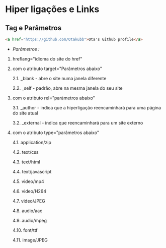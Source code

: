# Hiper ligações e Links
## Tag e Parâmetros
~~~HTML
<a href="https://github.com/Otakubb">Ota's Github profile</a>
~~~
* _Paràmetros :_
1. hreflang="idioma do site do href"
2. com o atributo target="Parâmetros abaixo"

    2.1. _blank - abre o site numa janela diferente

    2.2. _self - padrão, abre na mesma janela do seu site

3. com o atributo rel="paràmetros abaixo"

    3.1. _author - indica que a hiperligação reencaminhará para uma página do site atual

    3.2. _external - indica que reencaminhará para um site externo

4. com o atributo type="parâmetros abaixo"

    4.1. application/zip

    4.2. text/css

    4.3. text/html

    4.4. text/javascript

    4.5. video/mp4

    4.6. video/H264

    4.7. video/JPEG

    4.8. audio/aac

    4.9. audio/mpeg

    4.10. font/ttf

    4.11. image/JPEG
    
